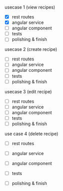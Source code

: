 usecase 1 (view recipes)
- [x] rest routes
- [x] angular service
- [ ] angular component
- [ ] tests
- [ ] polishing & finish

usecase 2 (create recipe)
- [ ] rest routes
- [ ] angular service
- [ ] angular component
- [ ] tests
- [ ] polishing & finish

usecase 3 (edit recipe)
- [ ] rest routes
- [ ] angular service
- [ ] angular component
- [ ] tests
- [ ] polishing & finish

use case 4 (delete recipe)
- [ ] rest routes
- [ ] angular service
- [ ] angular component
- [ ] tests
- [ ] polishing & finish
	
